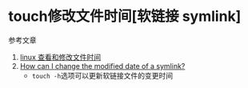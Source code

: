 # touch修改文件时间[软链接 symlink]

参考文章

1. [linux 查看和修改文件时间](https://www.cnblogs.com/sssblog/p/10233127.html)
2. [How can I change the modified date of a symlink?](https://apple.stackexchange.com/questions/40072/how-can-i-change-the-modified-date-of-a-symlink)
    - `touch -h`选项可以更新软链接文件的变更时间
